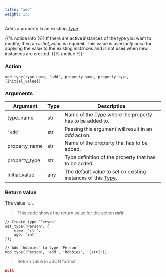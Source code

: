 ```yaml
---
title: "add"
weight: 135
---
```


Adds a property to an existing [Type](../../../data-types/type).

{{% notice info %}}
If there are active instances of the type you want to modify, then an *initial_value* is required.
This value is used *only once* for applying the value to the existing instances and is not used when new instances are created.
{{% /notice %}}

### Action

`mod_type(type_name, 'add', property_name, property_type, [initial_value])`

### Arguments

Argument | Type | Description
-------- | ---- | -----------
type_name | str | Name of the [Type](../../../data-types/type) where the property has to be added to.
`'add'` | str | Passing this argument will result in an *add* action.
property_name | str | Name of the property that has to be added.
property_type | str | Type definition of the property that has to be added.
initial_value | any | The default value to set on existing instances of this [Type](../../../data-types/type).

### Return value

The value `nil`.

> This code shows the return value for the action ***add***:

```thingsdb,json_response
// Create type `Person`
set_type('Person', {
    name: 'str',
    age: 'int'
});

// Add `hobbies` to type `Person`
mod_type('Person', 'add', 'hobbies', '[str]');
```

> Return value in JSON format

```json
null
```
